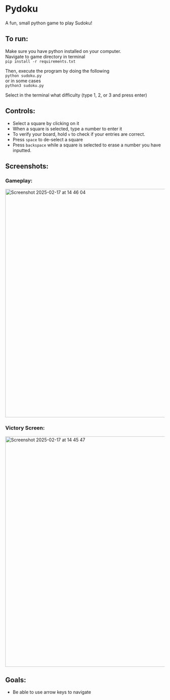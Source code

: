 # Pydoku
A fun, small python game to play Sudoku!

## To run:
Make sure you have python installed on your computer.  
Navigate to game directory in terminal  
``pip install -r requirements.txt``  

Then, execute the program by doing the following  
``python sudoku.py``  
or in some cases  
``python3 sudoku.py``

Select in the terminal what difficulty (type 1, 2, or 3 and press enter)

## Controls:
* Select a square by clicking on it
* When a square is selected, type a number to enter it
* To verify your board, hold ``v`` to check if your entries are correct.
* Press ``space`` to de-select a square
* Press ``backspace`` while a square is selected to erase a number you have inputted.

## Screenshots:
### Gameplay:  
<img width="719" alt="Screenshot 2025-02-17 at 14 46 04" src="https://github.com/user-attachments/assets/75036bc1-83d2-41fb-a1fa-f70d4cdac787" />   

### Victory Screen:
<img width="725" alt="Screenshot 2025-02-17 at 14 45 47" src="https://github.com/user-attachments/assets/5f8c4e70-19d1-466c-b462-4c81bc7fa734" />

## Goals:
* Be able to use arrow keys to navigate
